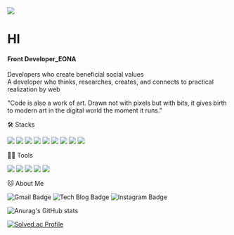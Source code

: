 <img src="https://capsule-render.vercel.app/api?type=waving&color=B41C3E&height=150&section=header&text= ♚H̤̮e̤̮l̤̮l̤̮o̤̮ " />

# HI

#### Front Developer_EONA

Developers who create beneficial social values  
A developer who thinks, researches, creates, and connects to practical realization by web

"Code is also a work of art. Drawn not with pixels but with bits, it gives birth to modern art in the digital world the moment it runs."

🛠️ Stacks

<img src="https://img.shields.io/badge/JavaScript-F7DF1E?style=flat-square&logo=JavaScript&logoColor=white"/> <img src="https://img.shields.io/badge/Vue.js-4FC08D?style=flat-square&logo=Vue.js&logoColor=white"/> <img src="https://img.shields.io/badge/React-20232A?style=flat-square&logo=react&logoColor=61DAFB"/> <img src="https://img.shields.io/badge/HTML-239120?style=flat-square&logo=html5&logoColor=white"/> <img src="https://img.shields.io/badge/CSS-239120?&style=flat-square&logo=css3&logoColor=white"/> <img src="https://img.shields.io/badge/TypeScript-007ACC?style=flat-square&logo=typescript&logoColor=white"/> <img src="https://img.shields.io/badge/HTML5-E34F26?style=flat-square&logo=html5&logoColor=white"/> <img src="https://img.shields.io/badge/Sass-CC6699?style=flat-square&logo=sass&logoColor=white"/> <img src="https://img.shields.io/badge/Tailwind_CSS-38B2AC?style=flat-square&logo=tailwind-css&logoColor=white"/>

💪🏼 Tools

<img src="https://img.shields.io/badge/Visual Studio Code-007ACC?style=flat-square&logo=Visual Studio Code&logoColor=white"/> <img src="https://img.shields.io/badge/GitHub-181717?style=flat-square&logo=GitHub&logoColor=white"/> <img src="https://img.shields.io/badge/Vim-019733?style=flat-square&logo=Vim&logoColor=white"/> <img src="https://img.shields.io/badge/Visual_Studio-5C2D91?style=flat-square&logo=visual%20studio&logoColor=white"/> <img src="https://img.shields.io/badge/GIT-E44C30?style=flat-square&logo=git&logoColor=white"/>

🐱 About Me

![Gmail Badge](https://img.shields.io/badge/Gmail-d14836?style=flat-square&logo=Gmail&logoColor=white&link=mailto:eonhwa97@gmail.com)
![Tech Blog Badge](http://img.shields.io/badge/-Tech%20blog-navy?style=flat-square&logo=Tistory&link=https://eonhwa-theme.tistory.com/)
![Instagram Badge](https://img.shields.io/badge/Instagram-E4405F?style=flat-square&logo=instagram&logoColor=white)

![Anurag's GitHub stats](https://github-readme-stats.vercel.app/api?username=eonhwakim&show_icons=true&theme=radical)

[![Solved.ac Profile](http://mazassumnida.wtf/api/v2/generate_badge?boj=eona)](https://solved.ac/eona/)
